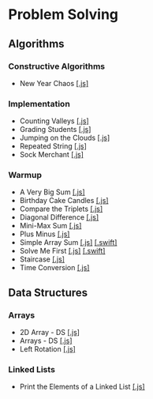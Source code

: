 # Problem Solving

## Algorithms

### Constructive Algorithms

- New Year Chaos [[.js]](https://github.com/julienshim/HackerRank-Playground/blob/master/Problem%20Solving/JavaScript/Algorithms/Constructive%20Algorithms/New%20Year%20Chaos.js)

### Implementation

- Counting Valleys [[.js]](https://github.com/julienshim/HackerRank-Playground/blob/master/Problem%20Solving/JavaScript/Algorithms/Implementation/Counting%20Valleys.js)
- Grading Students [[.js]](https://github.com/julienshim/HackerRank-Playground/blob/master/Problem%20Solving/JavaScript/Algorithms/Implementation/Grading%20Students.js)
- Jumping on the Clouds [[.js]](https://github.com/julienshim/HackerRank-Playground/blob/master/Problem%20Solving/JavaScript/Algorithms/Implementation/Jumping%20on%20the%20Clouds.js)
- Repeated String [[.js]](https://github.com/julienshim/HackerRank-Playground/blob/master/Problem%20Solving/JavaScript/Algorithms/Implementation/Repeated%20String.js)
- Sock Merchant [[.js]](https://github.com/julienshim/HackerRank-Playground/blob/master/Problem%20Solving/JavaScript/Algorithms/Implementation/Sock%20Merchant.js)

### Warmup

- A Very Big Sum [[.js]](https://github.com/julienshim/HackerRank-Playground/blob/master/Problem%20Solving/JavaScript/Algorithms/Warmup/A%20Very%20Big%20Sum.js)
- Birthday Cake Candles [[.js]](https://github.com/julienshim/HackerRank-Playground/blob/master/Problem%20Solving/JavaScript/Algorithms/Warmup/Birthday%20Cake%20Candles.js)
- Compare the Triplets [[.js]](https://github.com/julienshim/HackerRank-Playground/blob/master/Problem%20Solving/JavaScript/Algorithms/Warmup/Compare%20the%20Triplets.js)
- Diagonal Difference [[.js]](https://github.com/julienshim/HackerRank-Playground/blob/master/Problem%20Solving/JavaScript/Algorithms/Warmup/Diagonal%20Difference.js)
- Mini-Max Sum [[.js]](https://github.com/julienshim/HackerRank-Playground/blob/master/Problem%20Solving/JavaScript/Algorithms/Warmup/Mini-Max%20Sum.js)
- Plus Minus [[.js]](https://github.com/julienshim/HackerRank-Playground/blob/master/Problem%20Solving/JavaScript/Algorithms/Warmup/Plus%20Minus.js)
- Simple Array Sum [[.js]](https://github.com/julienshim/HackerRank-Playground/blob/master/Problem%20Solving/JavaScript/Algorithms/Warmup/Simple%20Array%20Sum.js) [[.swift]](https://github.com/julienshim/HackerRank-Playground/blob/master/Problem%20Solving/Swift/Algorithms/Warmup/Simple%20Array%20Sum.swift)
- Solve Me First [[.js]](https://github.com/julienshim/HackerRank-Playground/blob/master/Problem%20Solving/JavaScript/Algorithms/Warmup/Solve%20Me%20First.js) [[.swift]](https://github.com/julienshim/HackerRank-Playground/blob/master/Problem%20Solving/Swift/Algorithms/Warmup/Solve%20Me%20First.swift)
- Staircase [[.js]](https://github.com/julienshim/HackerRank-Playground/blob/master/Problem%20Solving/JavaScript/Algorithms/Warmup/Staircase.js)
- Time Conversion [[.js]](https://github.com/julienshim/HackerRank-Playground/blob/master/Problem%20Solving/JavaScript/Algorithms/Warmup/Time%20Conversion.js)

## Data Structures

### Arrays

- 2D Array - DS [[.js]](https://github.com/julienshim/HackerRank-Playground/blob/master/Problem%20Solving/JavaScript/Data%20Structures/Arrays/2D%20Array%20-%20DS.js)
- Arrays - DS [[.js]](https://github.com/julienshim/HackerRank-Playground/blob/master/Problem%20Solving/JavaScript/Data%20Structures/Arrays/Arrays%20-%20DS.js)
- Left Rotation [[.js]](https://github.com/julienshim/HackerRank-Playground/blob/master/Problem%20Solving/JavaScript/Data%20Structures/Arrays/Left%20Rotation.js)

### Linked Lists

- Print the Elements of a Linked List [[.js]](https://github.com/julienshim/HackerRank-Playground/blob/master/Problem%20Solving/JavaScript/Data%20Structures/Linked%20Lists/Print%20the%20Elements%20of%20a%20Linked%20List.js)
